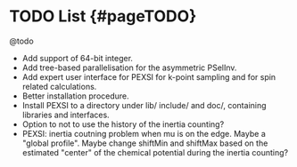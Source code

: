 TODO List   {#pageTODO}
=========
@todo
- Add support of 64-bit integer.
- Add tree-based parallelisation for the asymmetric PSelInv.
- Add expert user interface for PEXSI for k-point sampling and for spin
  related calculations.
- Better installation procedure. 
- Install PEXSI to a directory under lib/ include/ and doc/, containing
  libraries and interfaces.  
- Option to not to use the history of the inertia counting?
- PEXSI: inertia coutning problem when mu is on the edge. Maybe a
  "global profile". Maybe change shiftMin and shiftMax based on the
  estimated "center" of the chemical potential during the inertia counting?
